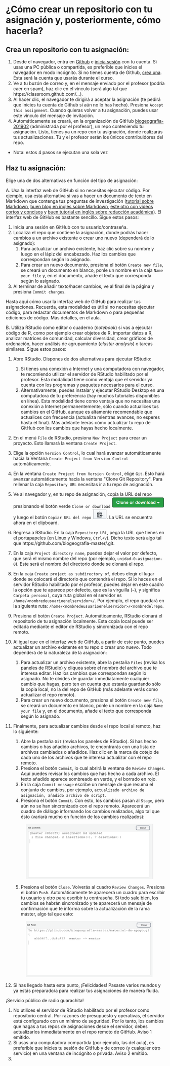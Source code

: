 # ¿Cómo crear un repositorio con tu asignación y, posteriormente, cómo hacerla?

## Crea un repositorio con tu asignación:

1. Desde el navegador, entra en [Github](https://github.com/) e [inicia sesión](https://github.com/login) con tu cuenta. Si usas una PC pública o compartida, es preferible que inicies el navegador en modo incógnito. Si no tienes cuenta de Github, [crea una](https://github.com/join). Ésta será la cuenta que usarás durante el curso.
2. Ve a tu buzón de correo y, en el mensaje enviado por el profesor (podría caer en spam), haz clic en el vínculo (será algo tal que https://<i></i>classroom.github.com/...).
3. Al hacer clic, el navegador te dirigirá a aceptar la asignación (te pedirá que inicies tu cuenta de Github si aún no lo has hecho). Presiona `Accept this assignment`. Cuando quieras volver a tu asignación, puedes usar este vínculo del mensaje de invitación.
4. Automáticamente se creará, en la organización de GitHub [biogeografia-201902](https://github.com/biogeografia-201902) (administrada por el profesor), un repo conteniendo tu asignación. Listo, tienes ya un repo con tu asignación, donde realizarás tus actualizaciones. Tú y el profesor serán los únicos contribuidores del repo.

* Nota: estos 4 pasos se ejecutan una sola vez

## Haz tu asignación:

Elige una de dos alternativas en función del tipo de asignación:

A. Usa la interfaz web de GitHub si no necesitas ejecutar código. Por ejemplo, usa esta alternativa si vas a hacer un documento de texto en Markdown que contenga tus preguntas de investigación ([tutorial sobre Markdown](https://www.youtube.com/watch?v=y6XdzBNC0_0), [buen blog en inglés sobre Markdown](https://girlknowstech.com/how-to-write-in-markdown/), [este otro con vídeos cortos y concisos](https://instructor-support.datacamp.com/en/articles/2336337-markdown-tutorial) y [buen tutorial en inglés sobre redacción académica](https://www.youtube.com/watch?v=hpAJMSS8pvs)). El interfaz web de GitHub es bastante sencillo. Sigue estos pasos:

1. Inicia una sesión en GitHub con tu usuario/contraseña.
2. Localiza el repo que contiene la asignación, donde podrás hacer cambios a un archivo existente o crear uno nuevo (dependerá de lo asignado):
    1. Para actualizar un archivo existente, haz clic sobre su nombre y luego en el lápiz del encabezado. Haz los cambios que correspondan según lo asignado.
    2. Para crear un nuevo documento, presiona el botón `Create new file`, se creará un documento en blanco, ponle un nombre en la caja `Name your file` y, en el documento, añade el texto que corresponda según lo asignado.
3. Al terminar de añadir texto/hacer cambios, ve al final de la página y presiona `Commit changes`.

Hasta aquí cómo usar la interfaz web de GitHub para realizar tus asignaciones. Recuerda, esta modalidad es útil si no necesitas ejecutar código, para redactar documentos de Markdown o para pequeñas ediciones de código. Más detalles, en el aula.

B. Utiliza RStudio como editor o cuaderno (*notebook*) si vas a ejecutar código de R, como por ejemplo crear objetos de R, importar datos a R, analizar matrices de comunidad, calcular diversidad, crear gráficos de ordenación, hacer análisis de agrupamiento (*cluster analysis*) o tareas similares. Sigue estos pasos:

1. Abre RStudio. Dispones de dos alternativas para ejecutar RStudio:

    1. Si tienes una conexión a Internet y una computadora con navegador, te recomiendo utilizar el servidor de RStudio habilitado por el profesor. Esta modalidad tiene como ventaja que el servidor ya cuenta con los programas y paquetes necesarios para el curso.
    2. Alternativamente, puedes instalar y ejecutar RStudio Desktop en una computadora de tu preferencia (hay muchos tutoriales disponibles en línea). Esta modalidad tiene como ventaja que no necesitas una conexión a Internet permanentemente, sólo cuando actualices tus cambios en el GitHub, aunque es altamente recomendable que actualices con frecuencia (actualiza mientras avances, no esperes hasta el final). Más adelante leerás cómo actualizar tu repo de GitHub con los cambios que hayas hecho localmente.
    
2. En el menú `File` de RStudio, presiona `New Project` para crear un proyecto. Esto llamará la ventana `Create Project`.
3. Elige la opción `Version Control`, lo cual hará avanzar automáticamente hacia la Ventana `Create Project from Version Control` automáticamente.
4. En la ventana `Create Project from Version Control`, elige `Git`. Esto hará avanzar automáticamente hacia la ventana "Clone Git Repository". Para rellenar la caja `Repository URL` necesitas ir a tu repo de asignación.
5. Ve al navegador y, en tu repo de asignación, copia la URL del repo presionando el botón verde `Clone or download` ![](img/bt_clone_or_download.png) y luego el botón `Copiar URL del repo` ![](img/bt_copy_repo_url.png). La URL se encuentra ahora en el clipboard.
6. Regresa a RStudio. En la caja `Repository URL`, pega la URL que tienes en el portapapeles (en Linux y Windows, `Ctrl+V`). Dicho texto será algo tal que https://<i></i>github.com/biogeografia-master/<nombredelrepo>.git.
7. En la caja `Project directory name`, puedes dejar el valor por defecto, que será el mismo nombre del repo (por ejemplo, `unidad-0-asignacion-0`). Este será el nombre del directorio donde se clonará el repo.
8. En la caja `Create project as subdirectory of`, debes elegir el lugar donde se colocará el directorio que contendrá el repo. Si lo haces en el servidor RStudio habilitado por el profesor, puedes dejar en este cuadro la opción que te aparece por defecto, que es la virguilla (`~`), y significa `Carpeta personal`, cuya ruta global en el servidor es `/home/<nombredeusuarioenelservidor>/`. Por ejemplo, el repo quedará en la siguiente ruta: `/home/<nombredeusuarioenelservidor>/<nombredelrepo`.
9. Presiona el botón `Create Project`. Automáticamente, RStudio clonará el repositorio de tu asignación localmente. Esta copia local puede ser editada mediante el editor de RStudio y sincronizada con el repo remoto.
10. Al igual que en el interfaz web de GitHub, a partir de este punto, puedes actualizar un archivo existente en tu repo o crear uno nuevo. Todo dependerá de la naturaleza de la asignación:
    1. Para actualizar un archivo existente, abre la pestaña `Files` (revisa los paneles de RStudio) y cliquea sobre el nombre del archivo que te interesa editar. Haz los cambios que correspondan según lo asignado. No te olvides de guardar inmediatamente cualquier cambio que hagas, pero ten en cuenta que estarás guardando sólo la copia local, no la del repo de GitHub (más adelante verás como actualizar el repo remoto).
    2. Para crear un nuevo documento, presiona el botón `Create new file`, se creará un documento en blanco, ponle un nombre en la caja `Name your file` y, en el documento, añade el texto que corresponda según lo asignado.
11. Finalmente, para actualizar cambios desde el repo local al remoto, haz lo siguiente:
    1. Abre la pestaña `Git` (revisa los paneles de RStudio). Si has hecho cambios o has añadido archivos, te encontrarás con una lista de archivos cambiados o añadidos. Haz clic en la marca de cotejo de cada uno de los archivos que te interesa actualizar con el repo remoto.
    2. Presiona el botón `Commit`, lo cual abrirá la ventana de `Review Changes`. Aquí puedes revisar los cambios que has hecho a cada archivo. El texto añadido aparece sombreado en verde, y el borrado en rojo.
    3. En la caja `Commit message` escribe un mensaje de que resuma el conjunto de cambios, por ejemplo, `actualizado archivo de asignación, añadido archivo de script`.
    4. Presiona el botón `Commit`. Con esto, los cambios pasan al `Stage`, pero aún no se han sincronizado con el repo remoto. Aparecerá un cuadro de diálogo informando los cambios realizados, algo tal que ésto (variará mucho en función de los cambios realizados):
    
    <figure><img src="img/master_branch_changes.png" width="400"></figure>
    
    5. Presiona el botón `Close`. Volverás al cuadro `Review Changes`. Presiona el botón `Push`. Automáticamente te aparecerá un cuadro para escribir tu usuario y otro para escribir tu contraseña. Si todo sale bien, los cambios se habrán sincronizado y te aparecerá un mensaje de confirmación que te informa sobre la actualización de la rama máster, algo tal que esto:
    
    <figure><img src="img/master_branch_updated.png" width="400"></figure>
    
12. Si has llegado hasta este punto, ¡Felicidades! Pasaste varios mundos y ya estás preparado/a para realizar tus asignaciones de manera fluida.

¡Servicio público de radio guarachita!
1. No utilices el servidor de RStudio habilitado por el profesor como repositorio central. Por razones de presupuesto y operativas, el servidor está configurado con un mínimo de seguridad. Por lo tanto, los cambios que hagas a tus repos de asignaciones desde el servidor, debes actualizarlos inmediatamente en el repo remoto de GitHub. Aviso 1 emitido.
2. Si usas una computadora compartida (por ejemplo, las del aula), es preferible que inicies tu sesión de GitHub y de correo (y cualquier otro servicio) en una ventana de incógnito o privada. Aviso 2 emitido.
3. 